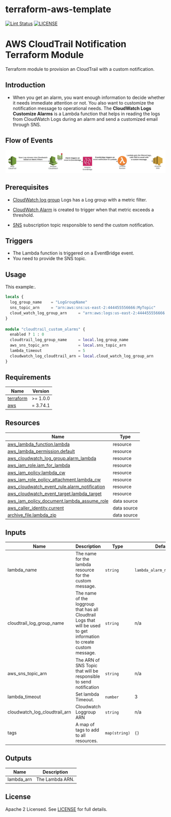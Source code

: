 # terraform-aws-template

[![Lint Status](https://github.com/DNXLabs/terraform-aws-template/workflows/Lint/badge.svg)](https://github.com/DNXLabs/terraform-aws-template/actions)
[![LICENSE](https://img.shields.io/github/license/DNXLabs/terraform-aws-template)](https://github.com/DNXLabs/terraform-aws-template/blob/master/LICENSE)

<!--- BEGIN_TF_DOCS --->

# AWS CloudTrail Notification Terraform Module

Terraform module to provision an CloudTrail with a custom notification.

## Introduction
- When you get an alarm, you want enough information to decide whether it needs immediate attention or not. You also want to customize the notification message to operational needs. The **CloudWatch Logs Customize Alarms** is a Lambda function that helps in reading the logs from CloudWatch Logs during an alarm and send a customized email through SNS.

## Flow of Events

![Flow of events](./assets/cloudtrail_notification.jpeg)

## Prerequisites

- [CloudWatch log group](https://docs.aws.amazon.com/AmazonCloudWatch/latest/logs/Working-with-log-groups-and-streams.html) Logs has a Log group with a metric filter.
* [CloudWatch Alarm](https://docs.aws.amazon.com/AmazonCloudWatch/latest/logs/Working-with-log-groups-and-streams.html)  is created to trigger when that metric exceeds a threshold.
- [SNS](https://docs.aws.amazon.com/sns/latest/dg/sns-create-topic.html) subscription topic responsible to send the custom notification.

## Triggers
* The Lambda function is triggered on a EventBridge event.
* You need to provide the SNS topic.




## Usage

This example:.

```terraform
locals {
  log_group_name    = "LogGroupName"
  sns_topic_arn     = "arn:aws:sns:us-east-2:444455556666:MyTopic"
  cloud_watch_log_group_arn     = "arn:aws:logs:us-east-2:444455556666:MyLog"
}

module "cloudtrail_custom_alarms" {
  enabled ? 1 : 0
  cloudtrail_log_group_name     = local.log_group_name
  aws_sns_topic_arn             = local.sns_topic_arn
  lambda_timeout                = 5
  cloudwatch_log_cloudtrail_arn = local.cloud_watch_log_group_arn
}

```

## Requirements

| Name | Version |
|------|---------|
| <a name="requirement_terraform"></a> [terraform](#requirement\_terraform) | >= 1.0.0 |
| <a name="requirement_aws"></a> [aws](#requirement\_aws) | = 3.74.1 |



## Resources

| Name | Type |
|------|------|
| [aws_lambda_function.lambda](https://registry.terraform.io/providers/hashicorp/aws/latest/docs/resources/lambda_function) | resource |
| [aws_lambda_permission.default](https://registry.terraform.io/providers/hashicorp/aws/latest/docs/resources/lambda_permission) | resource |
| [aws_cloudwatch_log_group.alarm_lambda](https://registry.terraform.io/providers/hashicorp/aws/latest/docs/resources/cloudwatch_log_group) | resource |
| [aws_iam_role.iam_for_lambda](https://registry.terraform.io/providers/hashicorp/aws/latest/docs/resources/iam_role) | resource |
| [aws_iam_policy.lambda_cw](https://registry.terraform.io/providers/hashicorp/aws/latest/docs/resources/iam_policy) | resource |
| [aws_iam_role_policy_attachment.lambda_cw](https://registry.terraform.io/providers/hashicorp/aws/latest/docs/resources/iam_role_policy_attachment) | resource |
| [aws_cloudwatch_event_rule.alarm_notification](https://registry.terraform.io/providers/hashicorp/aws/latest/docs/resources/cloudwatch_event_rule) | resource |
| [aws_cloudwatch_event_target.lambda_target](https://registry.terraform.io/providers/hashicorp/aws/latest/docs/resources/cloudwatch_event_target) | resource |
| [aws_iam_policy_document.lambda_assume_role](https://registry.terraform.io/providers/hashicorp/aws/latest/docs/data-sources/iam_policy_document) | data source |
| [aws_caller_identity.current](https://registry.terraform.io/providers/hashicorp/aws/latest/docs/data-sources/caller_identity) | data source |
| [archive_file.lambda_zip](https://registry.terraform.io/providers/hashicorp/archive/latest/docs/data-sources/archive_file) | data source |


## Inputs

| Name | Description | Type | Default | Required |
|------|-------------|------|---------|:--------:|
| lambda_name | The name for the lambda resource for the custom message.  | `string` | `lambda_alarm_notification` | no |
| cloudtrail_log_group_name | The name of the loggroup that has all Cloudtrail Logs that will be used to get information to create custom message. | `string` | n/a | yes |
| aws_sns_topic_arn | The ARN of SNS Topic that will be responsible to send notification | `string` | n/a | yes |
| lambda_timeout | Set lambda Timeout. | `number` | 3 | no |
| cloudwatch_log_cloudtrail_arn | Cloudwatch Loggroup ARN | `string` | n/a | yes |
| tags | A map of tags to add to all resources. | `map(string)` | `{}` | no |

## Outputs

| Name | Description |
|------|-------------|
| lambda_arn | The Lambda ARN. |


<!-- END_TF_DOCS -->

## License

Apache 2 Licensed. See [LICENSE](https://github.com/idealo/terraform-aws-opensearch/blob/main/LICENSE) for full details.